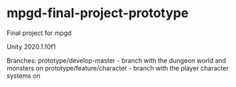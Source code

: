 # mpgd-final-project-prototype
Final project for mpgd

Unity 2020.1.10f1

Branches:
prototype/develop-master - branch with the dungeon world and monsters on
prototype/feature/character - branch with the player character systems on

